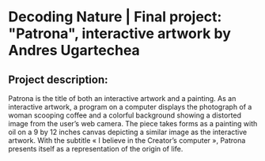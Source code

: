 # Decoding Nature | Final project: "Patrona", interactive artwork by Andres Ugartechea

## Project description:

Patrona is the title of both an interactive artwork and a painting. As an interactive artwork, a program on a computer displays the photograph of a woman scooping coffee and a colorful background showing a distorted image from the user’s web camera. The piece takes forms as a painting with oil on a 9 by 12 inches canvas depicting a similar image as the interactive artwork. With the subtitle « I believe in the Creator’s computer », Patrona presents itself as a representation of the origin of life.

